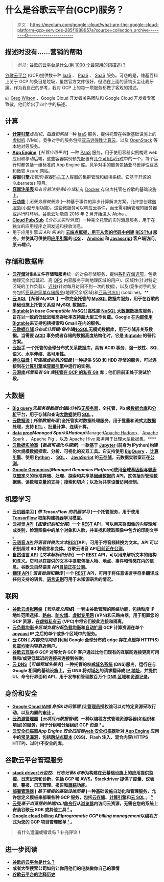 # 什么是谷歌云平台(GCP)服务？

> 原文：<https://medium.com/google-cloud/what-are-the-google-cloud-platform-gcp-services-285f1988957a?source=collection_archive---------0----------------------->

## 描述时没有……营销的帮助

> *参见* : [谷歌的云平台是什么(用 1000 个最常用的词描述)？](/@retomeier/how-the-big-search-company-lets-you-use-their-computers-to-do-your-own-stuff-b393a3aa0cc3#.x7y23ngyj)

[谷歌云平台](https://cloud.google.com/products/) (GCP)提供数十种 [IaaS](https://en.wikipedia.org/wiki/Cloud_computing#Infrastructure_as_a_service_.28IaaS.29) 、 [PaaS](https://en.wikipedia.org/wiki/Cloud_computing#Platform_as_a_service_.28PaaS.29) 、 [SaaS](https://en.wikipedia.org/wiki/Cloud_computing#Software_as_a_service_.28SaaS.29) 服务。可悲的是，维基百科上关于 GCP 的条目是垃圾，虽然官方文件很好，但洒在上面的营销灰尘让我牙痛。作为我自己的参考，我对 GCP 上的每一项服务都做了客观的描述。

向 [Greg Wilson](https://medium.com/u/f1669de10ebd?source=post_page-----285f1988957a--------------------------------) 、Google Cloud 开发者关系团队和 Google Cloud 开发者专家致敬，他们给出了四个字的描述。

## **计算**

*   [**计算引擎**](https://cloud.google.com/compute/)*虚拟机、磁盘和网络*一种 [IaaS](https://en.wikipedia.org/wiki/Cloud_computing#Infrastructure_as_a_service_.28IaaS.29) 服务，提供托管在谷歌基础设施上的[虚拟机](https://en.wikipedia.org/wiki/Virtual_machine) (VMs)。竞争对手的服务包括[亚马逊弹性计算云](https://en.wikipedia.org/wiki/Amazon_Elastic_Compute_Cloud)，以及 [OpenStack](https://en.wikipedia.org/wiki/OpenStack) 等本地对等服务。
*   [**App Engine**](https://cloud.google.com/appengine/)【*托管应用平台*】一种 [PaaS](https://en.wikipedia.org/wiki/Cloud_computing#Platform_as_a_service_.28PaaS.29) 服务，用于使用容器实例构建 web 应用和移动后端，这些容器实例预先配置有[几个可用运行时](https://cloud.google.com/appengine/docs/about-the-standard-environment)中的一个，每个运行时都包括一组标准的 App Engine 库。竞争对手的服务包括亚马逊弹性豆茎和微软 Azure 网站。
*   [**容器引擎**](https://cloud.google.com/container-engine/)*托管库/容器*[码头工人](https://www.docker.com/)容器的集群管理和编排系统。它基于开源的 Kubernetes 项目。
*   [**容器注册表**](https://cloud.google.com/container-registry)*私有容器注册表&存储*私有 [Docker](https://en.wikipedia.org/wiki/Docker_(software)) 存储库托管在谷歌的基础设施上。
*   [**云功能**](https://cloud.google.com/functions/) [ *无服务器微服务* ]一种基于事件的异步计算解决方案，允许您创建[微服务](https://en.wikipedia.org/wiki/Microservices)(小型专用功能)，这些微服务可以响应云事件，而无需明确管理的服务器或运行时环境。谷歌云功能自 2016 年 2 月开始进入 Alpha [。](http://venturebeat.com/2016/02/09/google-has-quietly-launched-its-answer-to-aws-lambda/)
*   [**Cloud Pub/Sub**](https://cloud.google.com/pubsub)【*分布式实时消息*】一种完全托管的实时消息服务，用于在独立的应用程序之间发送和接收消息。
*   用于应用引擎*云 API 网关*的 [**云端点框架，用于从您的代码中创建**](https://cloud.google.com/appengine/docs/java/endpoints/) **[RESTful](https://en.wikipedia.org/wiki/Representational_state_transfer) 服务，并使其可供使用[应用引擎](https://en.wikipedia.org/wiki/Google_App_Engine)的 [iOS](https://en.wikipedia.org/wiki/IOS) 、 [Android](https://en.wikipedia.org/wiki/Android_(operating_system)) 和 [Javascript](https://en.wikipedia.org/wiki/JavaScript) 客户端访问。原*云端点*。**

## **存储和数据库**

*   [**云存储**](https://cloud.google.com/storage/)**对象&文件存储和服务**统一的对象存储服务，提供[系列存储选项](https://cloud.google.com/storage/docs/storage-classes)，包括地理冗余(低延迟、高 [QPS](https://en.wikipedia.org/wiki/Queries_per_second) 内容服务于跨地理区域的用户)、区域性(针对特定区域的工作负载)、[近线](https://cloud.google.com/storage-nearline/nearline-whitepaper)(针对每月访问不到一次的数据)，以及)竞争对手的服务包括[亚马逊简单存储服务](https://en.wikipedia.org/wiki/Amazon_S3)(地理冗余/区域)和[亚马逊冰川](https://en.wikipedia.org/wiki/Amazon_Glacier) (coldline)。**
*   **[**云 SQL**](https://cloud.google.com/sql)【*托管 MySQL* 】一种完全托管的 [MySQL](https://en.wikipedia.org/wiki/MySQL) 数据库服务，用于在谷歌的基础设施上托管关系型 MySQL 数据库。**
*   **[**Bigtable**](https://cloud.google.com/bigtable/)[*h base Compatible NoSQL*]高性能 [NoSQL](https://en.wikipedia.org/wiki/NoSQL) [大数据](https://en.wikipedia.org/wiki/Big_data)数据库服务，旨在以一致的低延迟和高吞吐率支持超大型工作负载。Google [在内部使用 Bigtable](http://static.googleusercontent.com/media/research.google.com/en//archive/bigtable-osdi06.pdf)来支持包括搜索和 Gmail 在内的服务。**
*   **[**云数据存储**](https://cloud.google.com/datastore/)*分布式分层键/值存储*[NoSQL](https://en.wikipedia.org/wiki/NoSQL)无模式数据库，用于存储非关系数据。当需要 [ACID](https://en.wikipedia.org/wiki/ACID) 事务或者存储的数据高度结构化时，它是 [Bigtable](https://cloud.google.com/bigtable/) 的替代方案。**
*   **[**云扳手**](https://cloud.google.com/spanner/) 一个托管的全球分布式关系数据库，具有 ACID 事务、强一致性、SQL 语义、水平伸缩、高可用性。**
*   **[**持久磁盘**](https://cloud.google.com/persistent-disk/) [ *可连接虚拟机的磁盘* ]一种提供 SSD 和 HDD 存储的服务，可以连接到在[计算引擎](https://cloud.google.com/compute/)或[容器引擎](https://cloud.google.com/container-engine/)中运行的实例。**
*   **[**云源库**](https://cloud.google.com/source-repositories/)*托管私有 Git 库*[托管在 GCP 的私有 Git](https://en.wikipedia.org/wiki/Git) 库；他们目前正处于测试阶段。**

## ****大数据****

*   **[**Big query**](http://cloud.google.com/bigquery)*无服务器数据仓储&分析*S[无服务器](https://en.wikipedia.org/wiki/Serverless_computing)，全托管，Pb 级[数据仓库](https://en.wikipedia.org/wiki/Data_warehouse)和[分析](https://en.wikipedia.org/wiki/Analytics)平台，用于存储和查询[大数据](https://en.wikipedia.org/wiki/Big_data)使用 [SQL](https://en.wikipedia.org/wiki/SQL) 。**
*   **[**云数据流**](https://cloud.google.com/dataflow/) [ *托管数据处理* ]全托管实时数据处理服务，用于批量和流式[大数据](https://en.wikipedia.org/wiki/Big_data)处理，支持 [ETL](https://en.wikipedia.org/wiki/Extract,_transform,_load) 、批量计算、连续计算。**
*   **[**data proc**](https://cloud.google.com/dataproc/)*Managed Spark&Hadoop***Managed[Apache Hadoop](https://en.wikipedia.org/wiki/Apache_Hadoop)， [Apache Spark](https://en.wikipedia.org/wiki/Apache_Spark) ， [Apache Pig](https://en.wikipedia.org/wiki/Pig_(programming_tool)) ，以及 [Apache Hive](https://en.wikipedia.org/wiki/Apache_Hive) 服务用于处理大型数据集。****
*   ****[**云数据实验室**](https://cloud.google.com/datalab/)【*数据可视化与探索*】一款基于 [Jupyter](https://en.wikipedia.org/wiki/IPython#Project_Jupyter) (前身为 IPython)构建的大规模数据探索、分析、可视化的交互工具。它支持使用 [BigQuery](http://cloud.google.com/bigquery) 、[计算引擎](https://cloud.google.com/compute/)、使用 [Python](https://en.wikipedia.org/wiki/Python_(programming_language)) 、 [SQL](https://en.wikipedia.org/wiki/SQL) 、 [JavaScript](https://en.wikipedia.org/wiki/JavaScript) 的[云存储](https://cloud.google.com/storage)。云数据实验室正在[公测](https://techcrunch.com/2015/10/13/google-launches-cloud-datalab-an-interactive-tool-for-exploring-and-visualizing-data/)。****
*   ****[**Google Genomics**](https://cloud.google.com/genomics/overview)[*Managed Genomics Platform*]使用[全球基因组与健康联盟](https://www.genomeweb.com/informatics/google-joins-global-alliance-genomics-and-health)定义的标准存储、处理、探索和共享[基因组](https://en.wikipedia.org/wiki/Genomics)数据的 API。这包括对管理数据集、读数和变量的支持；搜索和切片；以及为共享设置访问控制。****

## ******机器学习******

*   ****[**云机器学习**](https://cloud.google.com/products/machine-learning/) [ *带 TensorFlow 的机器学习* ]一个托管服务，用于使用 [TensorFlow](https://www.tensorflow.org/) 框架构建[机器学习](https://en.wikipedia.org/wiki/Machine_learning)模型。****
*   ****[**云视觉 API**](https://cloud.google.com/vision/)【*图像识别和分类*】一个 [REST](https://en.wikipedia.org/wiki/Representational_state_transfer) API，可以用来将图像的内容理解成类别，检测图像中的单个对象和人脸，并查找和读取图像中包含的印刷文字 [](https://techcrunch.com/2016/02/18/google-opens-its-cloud-vision-api-to-all-developers/) 。****
*   ****[**云语音 API**](https://cloud.google.com/speech/)*将语音转换为文本*[REST](https://en.wikipedia.org/wiki/Representational_state_transfer)API，可用于将音频转换为文本。API 可以识别超过 80 种语言和变体。谷歌云语音 API[目前正在公测](https://techcrunch.com/2016/03/23/google-opens-access-to-its-speech-recognition-api-going-head-to-head-with-nuance/)。****
*   ****[**自然语言 API**](https://cloud.google.com/natural-language/)【*文本解析和分析*】一个 [REST](https://en.wikipedia.org/wiki/Representational_state_transfer) API，可以用来解析文本的结构和含义。它可以在提供的文本中提取包括人物、地点、事件和情感在内的信息。谷歌云自然语言 API[目前正在公测](https://techcrunch.com/2016/07/20/google-launches-new-api-to-help-you-parse-natural-language/)。****
*   ****[**翻译 API**](https://cloud.google.com/translate/) [ *语言检测和翻译* ]一个 [REST](https://en.wikipedia.org/wiki/Representational_state_transfer) API，可用于将任意语言字符串翻译成任何支持的语言。[语言识别](https://cloud.google.com/translate/docs/detecting-language)可用于未知源语言的情况。****

## ******联网******

*   ****[**谷歌云虚拟网络**](https://cloud.google.com/compute/docs/networking)【*软件定义网络*】一套由谷歌管理的网络功能，包括粒度 IP 地址范围选择、[路由](https://en.wikipedia.org/wiki/Routing_table)、[防火墙](https://en.wikipedia.org/wiki/Firewall_(computing))、[虚拟专用网](https://en.wikipedia.org/wiki/Virtual_private_network) (VPN)和云路由器，用于配置您的 GCP 资源，在[虚拟私有云](https://gigaom.com/2014/11/04/google-cloud-goes-corporate-with-peering-carrier-interconnects-vpn/) (VPC)中将它们彼此连接和隔离。****
*   ****[**云负载均衡**](https://cloud.google.com/compute/docs/load-balancing-and-autoscaling)*多区域负载分配*[负载均衡](https://en.wikipedia.org/wiki/Load_balancing_(computing))和[自动扩展](https://en.wikipedia.org/wiki/Autoscaling) GCP 计算资源在单个 [anycast](https://en.wikipedia.org/wiki/Anycast) IP [](http://research.google.com/pubs/pub44824.html)之后的单个或多个区域中的服务。****
*   ****[**云 CDN**](https://cloud.google.com/cdn/) [ *内容交付网络* ]利用 Google 全球分布的 edge [存在点](https://peering.google.com/#/infrastructure)缓存 HTTP(S) [负载均衡](https://en.wikipedia.org/wiki/Load_balancing_(computing))内容靠近用户。****
*   ****[**谷歌云互联**](https://cloud.google.com/interconnect/docs)*与* *GCP* 对等允许 GCP 客户通过比他们现有的互联网连接更高可用性和/或更低延迟的连接来连接到谷歌。****
*   ****[**云 DNS**](https://cloud.google.com/dns/docs/)【*可编程域名服务*】一种托管的权威[域名系统](https://en.wikipedia.org/wiki/Domain_Name_System) (DNS)服务，运行在与 Google 相同的基础设施上。云 DNS 将对[域名](https://en.wikipedia.org/wiki/Domain_name)的请求翻译成 [IP 地址](https://en.wikipedia.org/wiki/IP_address)，并提供 UI、命令行界面和 API，用于发布和管理数百万个 [DNS 区域](https://en.wikipedia.org/wiki/DNS_zone)和[资源记录](https://en.wikipedia.org/wiki/Domain_Name_System#DNS_resource_records)。****

## ******身份和安全******

*   ****[**Google Cloud IAM**](https://cloud.google.com/iam/)[*身份&访问管理* ]让[管理员](https://en.wikipedia.org/wiki/System_administrator)授权谁可以对特定资源采取行动，以及内置的[审计](https://en.wikipedia.org/wiki/Information_technology_audit) [](http://venturebeat.com/2016/03/23/google-cloud-platform-now-offers-identity-and-access-management-roles-for-users/)。****
*   ****[**云资源管理器**](https://cloud.google.com/resource-manager/)【*云项目元数据管理*】一种以编程方式管理资源容器(如组织和项目)的服务，用于分组和分层组织 GCP 资源 [⁴](http://venturebeat.com/2015/08/06/google-launches-cloud-deployment-manager-out-of-beta/) 。****
*   ****[**云安全扫描器**](https://cloud.google.com/security-scanner/)*App Engine 安全扫描器*[web 安全扫描器](https://en.wikipedia.org/wiki/Web_application_security_scanner)针对 [App Engine](http://cloud.google.com/appengine) 应用中的[常见漏洞](https://techcrunch.com/2015/02/19/google-launches-security-scanner-to-help-find-vulnerabilities-in-app-engine-sites/)，包括[跨站点脚本](https://en.wikipedia.org/wiki/Cross-site_scripting) (XSS)、Flash 注入、混合内容(HTTPS HTTP)、过时/不安全的库。****

## ******谷歌云平台管理服务******

*   ****[**stack driver**](http://thenewstack.io/closer-look-google-stackdriver/)[*云监控、日志记录&诊断*为构建在云基础设施上的应用提供监控、日志记录和诊断，包括 GCP 和 AWS。Stackdriver 提供了度量、仪表板、警报、日志管理、报告和[跟踪](https://en.wikipedia.org/wiki/Tracing_(software))功能。****
*   ****[**部署管理器**](https://cloud.google.com/deployment-manager/) [ *基于模板的基础设施部署* ]一种基础设施自动化和管理服务，允许您定义模板来部署各种 GCP 服务，包括[云存储](http://cloud.google.com/storage)、[计算引擎](http://cloud.google.com/compute)和[云 SQL](http://cloud.google.com/sql) 。 [⁵](http://venturebeat.com/2015/08/06/google-launches-cloud-deployment-manager-out-of-beta/)****
*   ****[**云壳**](https://cloud.google.com/shell/)***基于浏览器的终端/CLI*[命令行](https://en.wikipedia.org/wiki/Command-line_interface)从[浏览器](https://en.wikipedia.org/wiki/Web_browser)内访问云资源，无需在您的系统上安装谷歌云 SDK 或其他工具 [⁶](http://www.programmableweb.com/news/google-cloud-platform-updates-include-cloud-shell/2015/10/16) 。******
*   ******[**Google cloud billing API**](https://cloud.google.com/billing/)*programatic GCP billing management*以编程方式为您的 GCP 项目管理账单 [⁷](https://techcrunch.com/2013/12/23/googles-cloud-platform-gets-billing-api-to-help-developers-monitor-and-analyze-cost/) 。******

> ******有什么遗漏或错误吗？补充评论！******

## ******进一步阅读******

*   ******[谷歌的云平台是什么？](/@retomeier/what-is-the-google-cloud-platform-d92a9c9e5e89)******
*   ******或者大型搜索公司如何让你用他们的电脑做你自己的事情******
*   ******[谷歌云平台的注释历史](/@retomeier/an-annotated-history-of-the-google-cloud-platform-90b90f948920)******
